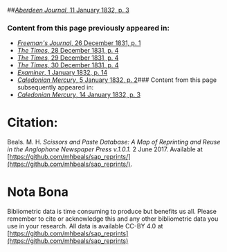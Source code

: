 ##[*Aberdeen Journal*, 11 January 1832, p. 3](https://mhbeals.github.io/sap_html/Aberdeen-Journal/Aberdeen-Journal-11-January-1832-p-3)

### Content from this page previously appeared in:
+ [*Freeman's Journal*, 26 December 1831, p. 1](https://mhbeals.github.io/sap_html/Freeman's-Journal/Freeman's-Journal-26-December-1831-p-1)
+ [*The Times*, 28 December 1831, p. 4](https://mhbeals.github.io/sap_html/The-Times/The-Times-28-December-1831-p-4)
+ [*The Times*, 29 December 1831, p. 4](https://mhbeals.github.io/sap_html/The-Times/The-Times-29-December-1831-p-4)
+ [*The Times*, 30 December 1831, p. 4](https://mhbeals.github.io/sap_html/The-Times/The-Times-30-December-1831-p-4)
+ [*Examiner*, 1 January 1832, p. 14](https://mhbeals.github.io/sap_html/Examiner/Examiner-1-January-1832-p-14)
+ [*Caledonian Mercury*, 5 January 1832, p. 2](https://mhbeals.github.io/sap_html/Caledonian-Mercury/Caledonian-Mercury-5-January-1832-p-2)### Content from this page subsequently appeared in:
+ [*Caledonian Mercury*, 14 January 1832, p. 3](https://mhbeals.github.io/sap_html/Caledonian-Mercury/Caledonian-Mercury-14-January-1832-p-3)
                    
# Citation: 

Beals. M. H. *Scissors and Paste Database: A Map of Reprinting and Reuse in the Anglophone Newspaper Press v.1.0.1.* 2 June 2017. Available at [https://github.com/mhbeals/sap_reprints/](https://github.com/mhbeals/sap_reprints/). 
                    
# Nota Bona

Bibliometric data is time consuming to produce but benefits us all. Please remember to cite or acknowledge this and any other bibliometric data you use in your research. All data is available CC-BY 4.0 at [https://github.com/mhbeals/sap_reprints](https://github.com/mhbeals/sap_reprints)